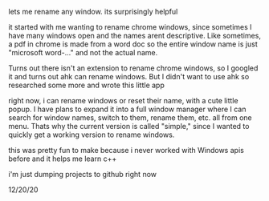 lets me rename any window. its surprisingly helpful

it started with me wanting to rename chrome windows, since sometimes I have many windows open and the names arent descriptive.
Like sometimes, a pdf in chrome is made from a word doc so the entire window name is just "microsoft word-..." and not the actual name.

Turns out there isn't an extension to rename chrome windows, so I googled it and turns out ahk can rename windows. But I didn't want to use ahk so researched some more and wrote this little app

right now, i can rename windows or reset their name, with a cute little popup. I have plans to expand it into a full window manager where I can search for window names, switch to them, rename them, etc. all from one menu. Thats why the current version is called "simple," since I wanted to quickly get a working version to rename windows.

this was pretty fun to make because i never worked with Windows apis before and it helps me learn c++

i'm just dumping projects to github right now

12/20/20
